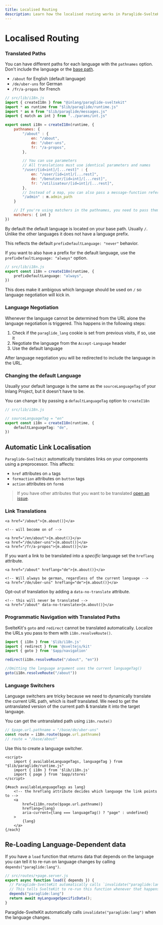 ```yaml
---
title: Localised Routing
description: Learn how the localised routing works in Paraglide-SvelteKit, how to use translated pathnames and how to do language negotiation.
---
```


# Localised Routing

### Translated Paths

You can have different paths for each language with the `pathnames` option. Don't include the language or the [base path](https://kit.svelte.dev/docs/configuration#paths).

- `/about` for English (default language)
- `/de/uber-uns` for German
- `/fr/a-propos` for French

```js
// src/lib/i18n.js
import { createI18n } from "@inlang/paraglide-sveltekit"
import * as runtime from "$lib/paraglide/runtime.js"
import * as m from "$lib/paraglide/messages.js"
import { match as int } from "../params/int.js"

export const i18n = createI18n(runtime, {
	pathnames: {
		"/about" : {
			en: "/about",
			de: "/uber-uns",
			fr: "/a-propos",
		},

		// You can use parameters
		// All translations must use identical parameters and names
		"/user/[id=int]/[...rest]" : {
			en: "/user/[id=int]/[...rest]",
			de: "/benutzer/[id=int]/[...rest]",
			fr: "/utilisateur/[id=int]/[...rest]",
		},
		// Instead of a map, you can also pass a message-function reference
		"/admin" : m.admin_path
	}

	// If you're using matchers in the pathnames, you need to pass them
	matchers: { int	}
})
```

By default the default language is located on your base path. Usually `/`. Unlike the other languages it does not have a language prefix. 

This reflects the default `prefixDefaultLanguage: "never"` behavior.

If you want to also have a prefix for the default language, use the `prefixDefaultLanguage: "always"` option.

```ts
// src/lib/i18n.js
export const i18n = createI18n(runtime, {
	prefixDefaultLanguage: "always",
})
```

This does make it ambigous which language should be used on `/` so language negotiation will kick in.

### Language Negotiation

Whenever the language cannot be determined from the URL alone the language negotiation is triggered. This happens in the following steps:

1. Check if the `paraglide_lang` cookie is set from previous visits, if so, use it
2. Negotiate the language from the `Accept-Language` header
3. Use the default language

After language negotiation you will be redirected to include the language in the URL.

### Changing the default Language

Usually your default language is the same as the `sourceLanguageTag` of your Inlang Project, but it doesn't have to be.

You can change it by passing a `defaultLanguageTag` option to `createI18n`

```ts
// src/lib/i18n.js

// sourceLanguageTag = "en"
export const i18n = createI18n(runtime, {
	defaultLanguageTag: "de",
})
```

## Automatic Link Localisation

`Paraglide-Sveltekit` automatically translates links on your components using a preprocessor. This affects:

- `href` attributes on `a` tags
- `formaction` attributes on `button` tags
- `action` attributes on `form`s

> If you have other attributes that you want to be translated [open an issue](https://www.github.com/opral/inlang-paraglide-js/issues).


### Link Translations

```svelte
<a href="/about">{m.about()}</a>

<!-- will become on of -->

<a href="/en/about">{m.about()}</a>
<a href="/de/uber-uns">{m.about()}</a>
<a href="/fr/a-propos">{m.about()}</a>
```

If you want a link to be translated into a _specific_ language set the `hreflang` attribute.

```svelte
<a href="/about" hreflang="de">{m.about()}</a>

<!-- Will always be german, regardless of the current language -->
<a href="/de/uber-uns" hreflang="de">{m.about()}</a>
```

Opt-out of translation by adding a `data-no-translate` attribute.

```svelte
<!-- this will never be translated -->
<a href="/about" data-no-translate>{m.about()}</a>
```

### Programmatic Navigation with Translated Paths

SvelteKit's `goto` and `redirect` cannot be translated automatically. Localize the URLs you pass to them with `i18n.resolveRoute()`.

```js
import { i18n } from '$lib/i18n.js'
import { redirect } from '@sveltejs/kit'
import { goto } from '$app/navigation'

redirect(i18n.resolveRoute("/about", "en"))

//Omitting the language argument uses the current languageTag()
goto(i18n.resolveRoute("/about"))
```

### Language Switchers

Language switchers are tricky because we need to dynamically translate the current URL path, which is itself translated. We need to get the untranslated version of the current path & translate it into the target language.

<doc-accordion
	heading="Wait, I thought I didn't need to wrap my links with Paraglide-SvelteKit?"
	text="Language switchers are the one exception to this rule.">
</doc-accordion>

You can get the untranslated path using `i18n.route()`

```ts
// $page.url.pathname = "/base/de/uber-uns"
const route = i18n.route($page.url.pathname)
// route = "/base/about"
```

Use this to create a language switcher.

```svelte
<script>
	import { availableLanguageTags, languageTag } from "$lib/paraglide/runtime.js"
	import { i18n } from '$lib/i18n.js'
	import { page } from '$app/stores'
</script>

{#each availableLanguageTags as lang}
	<!-- the hreflang attribute decides which language the link points to -->
	<a 
		href={i18n.route($page.url.pathname)}
		hreflang={lang}
		aria-current={lang === languageTag() ? "page" : undefined}
	>
		{lang}
	</a>
{/each}
```

## Re-Loading Language-Dependent data

If you have a `load` function that returns data that depends on the language you can tell it to re-run on language changes by calling `depends("paraglide:lang")`.

```ts
// src/routes/+page.server.js
export async function load({ depends }) {
  // Paraglide-SvelteKit automatically calls `invalidate("paraglide:lang")` whenever the langauge changes
  // This tells SvelteKit to re-run this function whenever that happens
  depends("paraglide:lang") 
  return await myLanguageSpecificData();
}
```

Paraglide-SvelteKit automatically calls `invalidate("paraglide:lang")` when the language changes.
